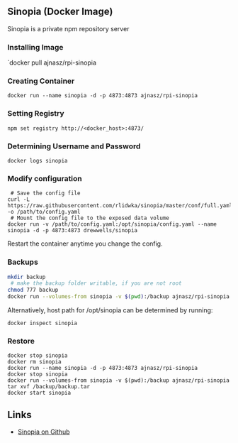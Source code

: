 ## Sinopia (Docker Image)

Sinopia is a private npm repository server

### Installing Image

`docker pull ajnasz/rpi-sinopia

### Creating Container

`docker run --name sinopia -d -p 4873:4873 ajnasz/rpi-sinopia`

### Setting Registry

`npm set registry http://<docker_host>:4873/`

### Determining Username and Password

`docker logs sinopia`

### Modify configuration

```
 # Save the config file
curl -L https://raw.githubusercontent.com/rlidwka/sinopia/master/conf/full.yaml -o /path/to/config.yaml
 # Mount the config file to the exposed data volume
docker run -v /path/to/config.yaml:/opt/sinopia/config.yaml --name sinopia -d -p 4873:4873 drewwells/sinopia
```

Restart the container anytime you change the config.

### Backups

```bash
mkdir backup
 # make the backup folder writable, if you are not root
chmod 777 backup
docker run --volumes-from sinopia -v $(pwd):/backup ajnasz/rpi-sinopia tar cvf /backup/backup.tar /opt/sinopia
```

Alternatively, host path for /opt/sinopia can be determined by running:

`docker inspect sinopia`

### Restore

```
docker stop sinopia
docker rm sinopia
docker run --name sinopia -d -p 4873:4873 ajnasz/rpi-sinopia
docker stop sinopia
docker run --volumes-from sinopia -v $(pwd):/backup ajnasz/rpi-sinopia tar xvf /backup/backup.tar
docker start sinopia
```

## Links

* [Sinopia on Github](https://github.com/rlidwka/sinopia)
